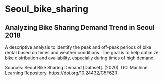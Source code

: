# Seoul_bike_sharing
## Analyzing Bike Sharing Demand Trend in Seoul 2018

A descriptive analysis to identify the peak and off-peak periods of bike rental based on times and weather conditions. The goal is to help optimize bike distribution and availability, especially during times of high demand.

Sources: Seoul Bike Sharing Demand [Dataset]. (2020). UCI Machine Learning Repository. https://doi.org/10.24432/C5F62R.
